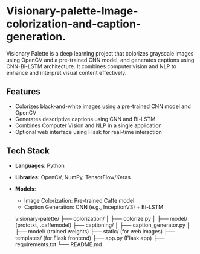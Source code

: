 # Visionary-palette-Image-colorization-and-caption-generation.
Visionary Palette is a deep learning project that colorizes grayscale images using OpenCV and a pre-trained CNN model, and generates captions using CNN-Bi-LSTM architecture. It combines computer vision and NLP to enhance and interpret visual content effectively.

## Features

- Colorizes black-and-white images using a pre-trained CNN model and OpenCV
- Generates descriptive captions using CNN and Bi-LSTM
- Combines Computer Vision and NLP in a single application
- Optional web interface using Flask for real-time interaction

## Tech Stack

- **Languages**: Python
- **Libraries**: OpenCV, NumPy, TensorFlow/Keras
- **Models**:
  - Image Colorization: Pre-trained Caffe model
  - Caption Generation: CNN (e.g., InceptionV3) + Bi-LSTM

  visionary-palette/
├── colorization/
│ ├── colorize.py
│ ├── model/ (prototxt, .caffemodel)
├── captioning/
│ ├── caption_generator.py
│ ├── model/ (trained weights)
├── static/ (for web images)
├── templates/ (for Flask frontend)
├── app.py (Flask app)
├── requirements.txt
└── README.md
